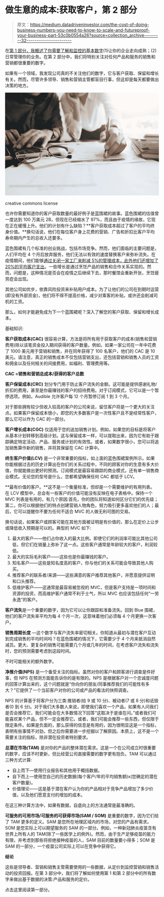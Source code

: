 # 做生意的成本:获取客户，第 2 部分

> 原文：<https://medium.datadriveninvestor.com/the-cost-of-doing-business-numbers-you-need-to-know-to-scale-and-futureproof-your-business-part-53c0b0554a26?source=collection_archive---------32----------------------->

在[第 1 部分，我概述了你需要了解和监控的基本数字](https://diane-futureproof.medium.com/the-cost-of-doing-business-numbers-you-need-to-know-to-scale-and-futureproof-your-business-8e2facb184ea)(1)让你的企业走向成熟；(2)日常管理你的业务。在第 2 部分中，我们将特别关注对任何产品和服务的销售和营销都很重要的数字。

如果有一个领域，我发现公司真的不关注他们的数字，它与客户获取、保留和增长有关。然而，尽管许多领导、销售和营销主管都盲目行事，但这却是每天都要做出决策的地方。

![](img/200368890938cb3e8874551d53a430a4.png)

creative commons license

也许你需要知道你的客户获取数量的最好例子是蓝围裙的故事。蓝色围裙的估值曾一度达到 100 万美元 2B，但现在已经缩水了 97%，而且由于疫情的缘故，它现在正在缓慢上升。他们的计划有什么缺陷？**客户获取成本超过了客户的平均终身价值。**换句话说，他们在每位客户身上花费的营销、广告和折扣比客户平均寿命期内产生的总收入还要多。

蓝色围裙有几个标准的创业挑战，包括市场竞争。然而，他们面临的主要问题是，人们平均在 4 个月后放弃服务，他们无法以有效的速度替换客户来弥补流失。在疫情期间，他们能够[通过关闭一家工厂来削减 5%的管理成本，此外他们还增加了 20%的平均客户支出](https://www.thestreet.com/investing/blue-apron-net-loss-narrowed-sees-fourth-quarter-loss#)。一些增长是通过烹饪产品的销售和合作关系实现的。然而，问题是，这种情况是否会在疫情之后继续下去，那时餐馆会重新开张，烹饪疲劳症会出现。

其他公司如优步，依靠风险投资来补贴用户成本。为了让他们的公司在到期时运营(即没有外部资金)，他们将不得不提高价格，减少对乘客的补贴，或许还会削减司机的工资。

那么，如何才能避免成为下一个蓝围裙呢？深入了解您的客户获取、保留和增长成本。

基础知识:

**客户获取成本(CAC)** 很容易计算，方法是将所有用于获取客户的成本(销售和营销费用)除以该笔资金投入期间获得的客户数量。例如，如果一家公司在一年中花费了 1000 美元用于营销和销售，并在同年获得了 100 名客户，他们的 CAC 是 10 美元。请注意，真正的销售成本不仅包括营销支出，还包括营销和销售人员的工资和佣金以及任何相关的间接费用，如福利、管理费用等。

**CAC =销售和营销总成本/获得的客户总数**

**客户保留成本(CRC)** 划分专门用于防止客户流失的金额。这可能是提供感谢礼物/折扣的费用，甚至是你最赚钱的客户的招待费用。对于订阅模式，它可以是一个暂停选项。例如，Audible 允许客户每 12 个月暂停订阅 1 到 3 个月。

对于那些拥有较少但收入较高的客户的公司来说，留住客户将是一个更大的关注点。如果客户保留成本很小，即您的大多数客户是一次性客户且不是经常性客户，那么它可以作为 CAC 的一部分。

**客户增长成本(CGC)** 仅适用于您的追加销售计划。例如，如果您的目标是将客户从基本计划转移到高级计划。这与保留成本一样，可以提取出来，因为它有助于跟踪确定特定活动、产品、服务或计划的有效性。或者，如果数字很小，您可以将追加销售算作新的销售，并将其保留在 CAC 计算中。

**终生客户价值(LCV)** 是一个非常重要的指标，如上面的蓝色围裙案例所示。如果你能根据过去的历史计算出在你们的关系过程中，不同的顾客对你的生意有多大价值，你就能做出更好的预测。订阅模式是最容易跟踪的商业模式，还有单一销售商业模式。无论您的型号是什么，您都希望确保任何 CAC 都低于 LCV。

**最有价值的客户。**这不是一个衡量标准，但却是一个需要维护的有用列表。在 LCV 模型中，总会有一些客户的价值可能没有反映在电子表格中。保持一个 MVC 列表是有用的，有几个原因:首先，你的团队将知道如何区分它们的优先级；第二，你可以根据他们的特点创建营销人物角色，努力吸引更多喜欢他们的人；最后，它可以提醒你不要为任何不适合 MVC 的人做无利可图的交易。

换句话说，如果客户或顾客可能在其他方面被证明是有价值的，那么在定价上让步或降低收入预期是可以的。典型的 MVC 如下:

1.  最大的客户——他们占你收入的最大比例。即使它们的利润率可能比其他公司低，但它们在销量上弥补了这一点。这些客户通常是年龄较大的客户，利润较低。
2.  最大的实际毛利客户——这些也是你最赚钱的客户。
3.  知名客户——这些是知名度高的客户，你与他们的关系可能会导致其他人购买。
4.  推荐客户的联系者/来源——这些满意的客户推荐其他客户，并愿意提供证明和口头推荐。
5.  低维护客户——这通常是最容易被忽视的 MVC，但是客户支持是一项时间和资源的投资，而高维护客户通常不利于士气，所以 MVC 也应该包括任何“一劳永逸”的客户。

**客户流失**是一个重要的数字，因为它可以让你跟踪和准备流失。回到 Blue 围裙，他们的客户流失率平均为每 4 个月一次，这意味着他们必须每 4 个月更换一次客户。

**销售周期长度** —这个数字与客户流失率密切相关。你知道从最初与潜在客户互动到完成销售的平均时间吗？在蓝色围裙的情况下，它需要少于 4 个月来抵消自然减员。更大、更复杂的销售可能需要几个月或几年的时间，在考虑客户流失和流失时，您的预测需要考虑到这段时间。

不时可能相关的额外数字。

**净推介值(NPS)** 是一个备受关注的指标。虽然对你的客户和顾客进行调查是件好事，但 NPS 在预测方面能告诉你的是有限的。NPS 是根据客户对一个忠诚度问题的回答计算出来的，这个问题就是“你向你的朋友/同事推荐我们的可能性有多大？”它提供了一个当前客户对你的公司或产品的看法的快照调查。

NPS 的计算基于将客户分为三类:推销者(给 9 或 10 分)、被动者(7 或 8 分)和诋毁者(0 到 6 分)。对于我们大多数人来说，即使我们喜欢一个产品，如果有人问我们是否会推荐它，我们可能会在大多数情况下回答“这取决于是谁在问。”或者我们可能喜欢某个产品，但不一定会推荐它。或者，我们可能会推荐一些东西，但仅限于限定条件。如果是负面的，那么获得的信息是有用的，因为很明显这是一个指标，表明有些事情不对劲，但之后你需要进一步挖掘以了解原因。本质上，这不是一个需要关注的指标，除非潜在投资者特别要求。

**总潜在市场(TAM)** 是对你的产品的整体潜在需求。这是一个在公司成立时很重要的数字，应该不时更新，但比经营公司直接需要的数字更有抱负。TAM 可以通过三种方式计算:

*   自上而下—使用行业报告和其他用于概括数据。
*   自下而上—使用您自己的历史数据(每个客户/年的平均销售额)x(您确定的潜在客户数量)。
*   价值理论——这是基于潜在客户认为你的产品相对于竞争产品增加了多少价值，以及他们愿意支付的增加的成本。

在这三种计算方法中，如果有数据，自底向上的方法通常是最准确的。

**可服务的可用市场/可服务的可获得市场(SAM / SOM)** 是重要的数字，因为它们给了 TAM 更多的定义。SAM 是您所在地理区域内的市场，对您的产品有需求。SOM 是您实际上可以期望服务的 SAM 的一部分。例如，一种新冠肺炎疫苗含有世界上所有人的 TAM(除了一些医学上的例外)。然而，由于生产足够疫苗的能力有限，并考虑到那些将拒绝接种疫苗的人，SAM 目前的数量要小得多；SOM 是 SAM 的一部分，一个疫苗公司实际上可以在竞争中获得它。

**结论**

这些是领导者、营销和销售主管需要使用的一些数据，从定价到监控营销和销售活动的投资回报。在第 3 部分中，我们将了解如何使用第 1 和第 2 部分中的所有数字来做出基于数据的决策:产品和服务的定价。

点击这里阅读第一部分。